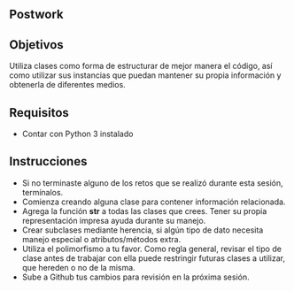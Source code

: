 ## Postwork

## Objetivos

Utiliza clases como forma de estructurar de mejor manera el código, así como utilizar sus instancias que puedan mantener su propia información y obtenerla de diferentes medios.

## Requisitos
* Contar con Python 3 instalado

## Instrucciones

* Si no terminaste alguno de los retos que se realizó durante esta sesión, termínalos.
* Comienza creando alguna clase para contener información relacionada.
* Agrega la función __str__ a todas las clases que crees. Tener su propia representación impresa ayuda durante su manejo.
* Crear subclases mediante herencia, si algún tipo de dato necesita manejo especial o atributos/métodos extra.
* Utiliza el polimorfismo a tu favor. Como regla general, revisar el tipo de clase antes de trabajar con ella puede restringir futuras clases a utilizar, que hereden o no de la misma.
* Sube a Github tus cambios para revisión en la próxima sesión.

